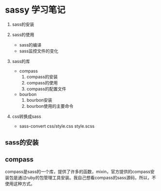 # sassy 学习笔记

1. sass的安装
2. sass的使用
    * sass的编译
    * sass监控文件的变化
3. sass的库
    * compass
        1. compass的安装
        2. compass的使用
        3. compass的配置文件
    * bourbon
        1. bourbon安装
        2. bourbon使用的主要命令

4. css转换成sass
    * sass-convert css/style.css style.scss


## sass的安装

## compass

compass是sass的一个库，提供了许多的函数，mixin，官方提供的compass安装包是通过ruby的包管理工具安装。我自己想看compass的sass源码，所以，不使用这种方式。
